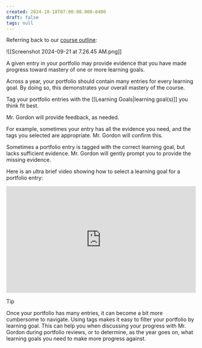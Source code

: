 ```yaml
---
created: 2024-10-18T07:00:00.000-0400
draft: false
tags: null
---
```


Referring back to our [course outline](https://drive.google.com/file/d/1qBRTN-AjrFhCuNItfIOblKPqq7hqgkkC/view?usp=share_link):

![[Screenshot 2024-09-21 at 7.26.45 AM.png]]

A given entry in your portfolio may provide evidence that you have made progress toward mastery of one or more learning goals.

Across a year, your portfolio should contain many entries for every learning goal. By doing so, this demonstrates your overall mastery of the course.

Tag your portfolio entries with the [[Learning Goals|learning goal(s)]] you think fit best.

Mr. Gordon will provide feedback, as needed.

For example, sometimes your entry has all the evidence you need, and the tags you selected are appropriate. Mr. Gordon will confirm this.

Sometimes a portfolio entry is tagged with the correct learning goal, but lacks sufficient evidence. Mr. Gordon will gently prompt you to provide the missing evidence.

Here is an ultra brief video showing how to select a learning goal for a portfolio entry:

<div style="padding:56.25% 0 0 0;position:relative;">
	<iframe src="https://player.vimeo.com/video/1011859551?h=25ef577f7d&amp;badge=0&amp;autopause=0&amp;player_id=0&amp;app_id=58479&portrait=0&byline=0&title=0" frameborder="0" allow="autoplay; fullscreen; picture-in-picture; clipboard-write" style="position:absolute;top:0;left:0;width:100%;height:100%;" title="Opening the Teamspace">
	</iframe>
	</div>
<script src="https://player.vimeo.com/api/player.js"></script>

> [!TIP]
> 
> Once your portfolio has many entries, it can become a bit more cumbersome to navigate. Using tags makes it easy to filter your portfolio by learning goal. This can help you when discussing your progress with Mr. Gordon during portfolio reviews, or to determine, as the year goes on, what learning goals you need to make more progress against.